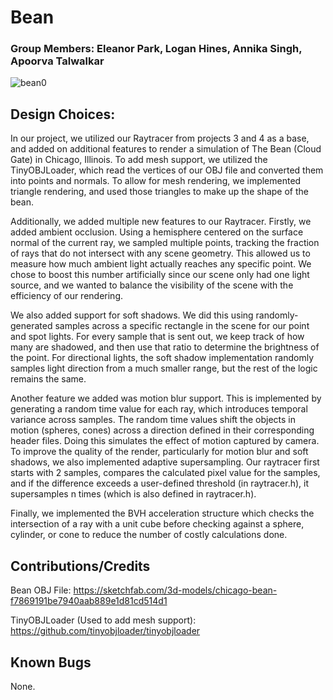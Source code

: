 # Bean

### Group Members: Eleanor Park, Logan Hines, Annika Singh, Apoorva Talwalkar
![bean0](https://github.com/user-attachments/assets/b5de28e2-1031-4da7-80f4-cf480da9564b)


## Design Choices:

In our project, we utilized our Raytracer from projects 3 and 4 as a base, and added on additional features to render a simulation of The Bean (Cloud Gate) in Chicago, Illinois. To add mesh support, we utilized the TinyOBJLoader, which read the vertices of our OBJ file and converted them into points and normals. To allow for mesh rendering, we implemented triangle rendering, and used those triangles to make up the shape of the bean.

Additionally, we added multiple new features to our Raytracer. Firstly, we added ambient occlusion. Using a hemisphere centered on the surface normal of the current ray, we sampled multiple points, tracking the fraction of rays that do not intersect with any scene geometry. This allowed us to measure how much ambient light actually reaches any specific point. We chose to boost this number artificially since our scene only had one light source, and we wanted to balance the visibility of the scene with the efficiency of our rendering.

We also added support for soft shadows. We did this using randomly-generated samples across a specific rectangle in the scene for our point and spot lights. For every sample that is sent out, we keep track of how many are shadowed, and then use that ratio to determine the brightness of the point. For directional lights, the soft shadow implementation randomly samples light direction from a much smaller range, but the rest of the logic remains the same. 

Another feature we added was motion blur support. This is implemented by generating a random time value for each ray, which introduces temporal variance across samples. The random time values shift the objects in motion (spheres, cones) across a direction defined in their corresponding header files. Doing this simulates the effect of motion captured by camera. To improve the quality of the render, particularly for motion blur and soft shadows, we also implemented adaptive supersampling. Our raytracer first starts with 2 samples, compares the calculated pixel value for the samples, and if the difference exceeds a user-defined threshold (in raytracer.h), it supersamples n times (which is also defined in raytracer.h).

Finally, we implemented the BVH acceleration structure which checks the intersection of a ray with a unit cube before checking against a sphere, cylinder, or cone to reduce the number of costly calculations done.

## Contributions/Credits

Bean OBJ File: https://sketchfab.com/3d-models/chicago-bean-f7869191be7940aab889e1d81cd514d1 

TinyOBJLoader (Used to add mesh support): https://github.com/tinyobjloader/tinyobjloader

## Known Bugs

None.
